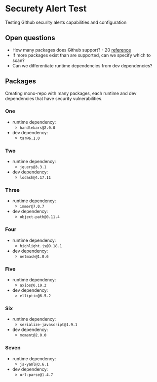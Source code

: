 # Securety Alert Test

Testing Github security alerts capabilities and configuration

## Open questions

- How many packages does Github support? - 20 [reference](https://docs.github.com/en/code-security/supply-chain-security/managing-vulnerabilities-in-your-projects-dependencies/troubleshooting-the-detection-of-vulnerable-dependencies)
- If more packages exist than are supported, can we specify which to scan?
- Can we differentiate runtime dependencies from dev dependencies?

## Packages

Creating mono-repo with many packages, each runtime and dev dependencies that have security vulnerabilities.

### One

- runtime dependency:
  - `handlebars@2.0.0`
- dev dependency:
  - `tar@6.1.0`

### Two

- runtime dependency:
  - `jquery@3.3.1`
- dev dependency:
  - `lodash@4.17.11`

### Three

- runtime dependency:
  - `immer@7.0.7`
- dev dependency:
  - `object-path@0.11.4`

### Four

- runtime dependency:
  - `highlight.js@9.18.1`
- dev dependency:
  - `netmask@1.0.6`

### Five

- runtime dependency:
  - `axios@0.19.2`
- dev dependency:
  - `elliptic@6.5.2`

### Six

- runtime dependency:
  - `serialize-javascript@1.9.1`
- dev dependency:
  - `moment@2.0.0`

### Seven

- runtime dependency:
  - `js-yaml@3.6.1`
- dev dependency:
  - `url-parse@1.4.7`
